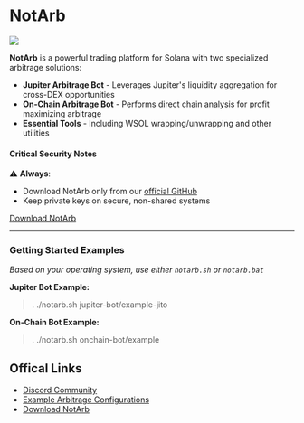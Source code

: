 # NotArb

[![](https://dcbadge.limes.pink/api/server/mYfAQnBfqy)](https://discord.notarb.org)

**NotArb** is a powerful trading platform for Solana with two specialized arbitrage solutions:

- **Jupiter Arbitrage Bot** - Leverages Jupiter's liquidity aggregation for cross-DEX opportunities
- **On-Chain Arbitrage Bot** - Performs direct chain analysis for profit maximizing arbitrage
- **Essential Tools** - Including WSOL wrapping/unwrapping and other utilities

#### Critical Security Notes
⚠️ **Always**:
- Download NotArb only from our [official GitHub](https://github.com/NotArb/Release)
- Keep private keys on secure, non-shared systems

[Download NotArb](https://download.notarb.org/)

---

### Getting Started Examples

_Based on your operating system, use either `notarb.sh` or `notarb.bat`_

**Jupiter Bot Example:**
> . ./notarb.sh jupiter-bot/example-jito

**On-Chain Bot Example:**
> . ./notarb.sh onchain-bot/example


## Offical Links
- [Discord Community](https://discord.notarb.org)
- [Example Arbitrage Configurations](https://examples.notarb.org)
- [Download NotArb](https://download.notarb.org)
